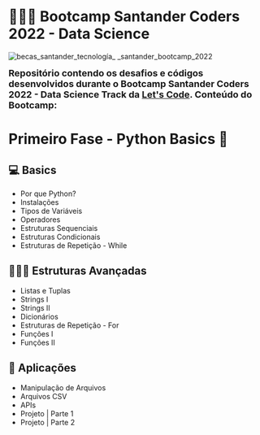 # 👩🏻‍🎓 Bootcamp Santander Coders 2022 - Data Science

![becas_santander_tecnología_ _santander_bootcamp_2022](./becas_santander_tecnolog%C3%ADa_%20_santander_coders_2022.png)

<font size ='4'>**Repositório contendo os desafios e códigos desenvolvidos durante o Bootcamp Santander Coders 2022 - Data Science Track da [Let's Code](https://letscode.com.br/processos-seletivos/santander-coders). Conteúdo do Bootcamp:**</font>

# Primeiro Fase - Python Basics 🐍 

## 💻 Basics
- Por que Python?
- Instalações
- Tipos de Variáveis
- Operadores
- Estruturas Sequenciais
- Estruturas Condicionais
- Estruturas de Repetição - While

## 👩🏻‍💻 Estruturas Avançadas
- Listas e Tuplas
- Strings I
- Strings II
- Dicionários
- Estruturas de Repetição - For
- Funções I
- Funções II

## 👾 Aplicações
- Manipulação de Arquivos
- Arquivos CSV
- APIs
- Projeto | Parte 1
- Projeto | Parte 2
